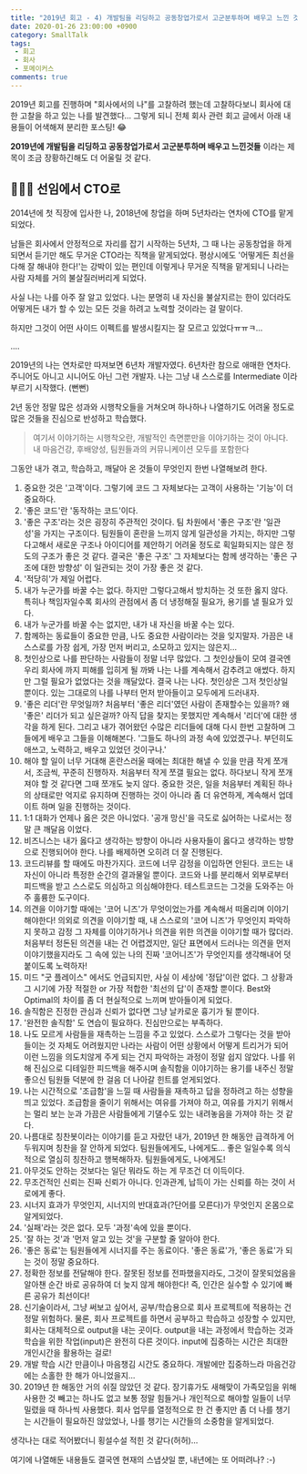```yaml
---
title: "2019년 회고 - 4) 개발팀을 리딩하고 공동창업가로서 고군분투하며 배우고 느낀 것들"
date: 2020-01-26 23:00:00 +0900
category: SmallTalk
tags:
 - 회고
 - 회사
 - 포메이커스
comments: true
---
```


2019년 회고를 진행하며 "회사에서의 나"를 고찰하려 했는데 고찰하다보니 회사에 대한 고찰을 하고 있는 나를 발견했다... 그렇게 되니 전체 회사 관련 회고 글에서 아래 내용들이 어색해져 분리한 포스팅! 😂

**2019년에 개발팀을 리딩하고 공동창업가로서 고군분투하며 배우고 느낀것들** 이라는 제목이 조금 장황하긴해도 더 어울릴 것 같다.

<!-- more -->



## 👩🏻‍💻 선임에서 CTO로

2014년에 첫 직장에 입사한 나, 2018년에 창업을 하며 5년차라는 연차에 CTO를 맡게되었다.

남들은 회사에서 안정적으로 자리를 잡기 시작하는 5년차, 그 때 나는 공동창업을 하게 되면서 듣기만 해도 무거운 CTO라는 직책을 맡게되었다. 평상시에도 '어떻게든 최선을 다해 잘 해내야 한다!'는 강박이 있는 편인데 이렇게나 무거운 직책을 맡게되니 나라는 사람 자체를 거의 불살질러버리게 되었다.

사실 나는 나를 아주 잘 알고 있었다. 나는 분명히 내 자신을 불살지르는 한이 있더라도 어떻게든 내가 할 수 있는 모든 것을 하려고 노력할 것이라는 걸 말이다.

하지만 그것이 어떤 사이드 이펙트를 발생시킬지는 잘 모르고 있었다ㅠㅠㅋ...

....

2019년의 나는 연차로만 따져보면 6년차 개발자였다. 6년차란 참으로 애매한 연차다. 주니어도 아니고 시니어도 아닌 그런 개발자. 나는 그냥 내 스스로를 Intermediate 이라 부르기 시작했다. (뻔뻔)

2년 동안 정말 많은 성과와 시행착오들을 거쳐오며 하나하나 나열하기도 어려울 정도로 많은 것들을 진심으로 반성하고 학습했다.

> 여기서 이야기하는 시행착오란, 개발적인 측면뿐만을 이야기하는 것이 아니다. 내 마음건강, 후배양성, 팀원들과의 커뮤니케이션 모두를 포함한다



그동안 내가 겪고, 학습하고, 깨달아 온 것들이 무엇인지 한번 나열해보려 한다.

1. 중요한 것은 '고객'이다. 그렇기에 코드 그 자체보다는 고객이 사용하는 '기능'이 더 중요하다.
2. '좋은 코드'란 '동작하는 코드'이다.
3. '좋은 구조'라는 것은 굉장히 주관적인 것이다. 팀 차원에서 '좋은 구조'란 '일관성'을 가지는 구조이다. 팀원들이 혼란을 느끼지 않게 일관성을 가지는, 하지만 그렇다고해서 새로운 구조나 아이디어를 제안하기 어려울 정도로 획일화되지는 않은 정도의 구조가 좋은 것 같다. 결국은 '좋은 구조' 그 자체보다는 함께 생각하는 '좋은 구조에 대한 방향성' 이 일관되는 것이 가장 좋은 것 같다.
4. '적당히'가 제일 어렵다.
5. 내가 누군가를 바꿀 수는 없다. 하지만 그렇다고해서 방치하는 것 또한 옳지 않다. 특히나 책임자일수록 회사의 관점에서 좀 더 냉정해질 필요가, 용기를 낼 필요가 있다.
6. 내가 누군가를 바꿀 수는 없지만, 내가 내 자신을 바꿀 수는 있다.
7. 함께하는 동료들이 중요한 만큼, 나도 중요한 사람이라는 것을 잊지말자. 가끔은 내 스스로를 가장 쉽게, 가장 먼저 버리고, 소모하고 있지는 않은지...
8. 첫인상으로 나를 판단하는 사람들이 정말 너무 많았다. 그 첫인상들이 모여 결국엔 우리 회사에 까지 피해를 입히게 될 까봐 나는 나를 계속해서 감추려고 애썼다. 하지만 그럴 필요가 없었다는 것을 깨달았다. 결국 나는 나다. 첫인상은 그저 첫인상일 뿐이다. 있는 그대로의 나를 나부터 먼저 받아들이고 모두에게 드러내자.
9. '좋은 리더'란 무엇일까? 처음부터 '좋은 리더'였던 사람이 존재할수는 있을까? 왜 '좋은' 리더가 되고 싶은걸까? 아직 답을 찾지는 못했지만 계속해서 '리더'에 대한 생각을 하게 된다. 그리고 내가 겪어왔던 수많은 리더들에 대해 다시 한번 고찰하며 그들에게 배우고 그들을 이해해본다. '그들도 하나의 과정 속에 있었겠구나. 부던히도 애쓰고, 노력하고, 배우고 있었던 것이구나.'
10. 해야 할 일이 너무 거대해 혼란스러울 때에는 최대한 해낼 수 있을 만큼 작게 쪼개서, 조금씩, 꾸준히 진행하자. 처음부터 작게 쪼갤 필요는 없다. 하다보니 작게 쪼개져야 할 것 같다면 그때 쪼개도 늦지 않다. 중요한 것은, 일을 처음부터 계획된 하나의 상태로만 억지로 유지하며 진행하는 것이 아니라 좀 더 유연하게, 계속해서 업데이트 하며 일을 진행하는 것이다.
11. 1:1 대화가 언제나 옳은 것은 아니었다. '공개 망신'을 극도로 싫어하는 나로서는 정말 큰 깨달음 이었다.
12. 비즈니스는 내가 옳다고 생각하는 방향이 아니라 사용자들이 옳다고 생각하는 방향으로 진행되어야 한다. 나를 배제하면 오히려 더 잘 진행된다.
13. 코드리뷰를 할 때에도 마찬가지다. 코드에 너무 감정을 이입하면 안된다. 코드는 내 자신이 아니라 특정한 순간의 결과물일 뿐이다. 코드와 나를 분리해서 외부로부터 피드백을 받고 스스로도 의심하고 의심해야한다. 테스트코드는 그것을 도와주는 아주 훌륭한 도구이다.
14. 의견을 이야기할 때에는 '코어 니즈'가 무엇이었는가를 계속해서 떠올리며 이야기 해야한다! 의외로 의견을 이야기할 때, 내 스스로의 '코어 니즈'가 무엇인지 파악하지 못하고 감정 그 자체를 이야기하거나 의견을 위한 의견을 이야기할 때가 많더라. 처음부터 정돈된 의견을 내는 건 어렵겠지만, 일단 표면에서 드러나는 의견을 먼저 이야기했을지라도 그 속에 있는 나의 진짜 '코어니즈'가 무엇인지를 생각해내어 덧붙이도록 노력하자!
15. 미드 "굿 플레이스" 에서도 언급되지만, 사실 이 세상에 '정답'이란 없다. 그 상황과 그 시기에 가장 적절한 or 가장 적합한 '최선의 답'이 존재할 뿐이다. Best와 Optimal의 차이를 좀 더 현실적으로 느끼며 받아들이게 되었다.
16. 솔직함은 진정한 관심과 신뢰가 없다면 그냥 날카로운 흉기가 될 뿐이다.
17. '완전한 솔직함' 도 연습이 필요하다. 진심만으로는 부족하다.
18. 나도 모르게 사람들을 재촉하는 느낌을 주고 있었다. 스스로가 그렇다는 것을 받아들이는 것 자체도 어려웠지만 나라는 사람이 어떤 상황에서 어떻게 트리거가 되어 이런 느낌을 의도치않게 주게 되는 건지 파악하는 과정이 정말 쉽지 않았다. 나를 위해 진심으로 디테일한 피드백을 해주시며 솔직함을 이야기하는 용기를 내주신 정말 좋으신 팀원들 덕분에 한 걸음 더 나아갈 힌트를 얻게되었다.
19. 나는 시간적으로 '조급함'을 느낄 때 사람들을 재촉하고 답을 정하려고 하는 성향을 띄고 있었다. 조급함을 줄이기 위해서는 여유를 가져야 하고, 여유를 가지기 위해서는 멀리 보는 눈과 가끔은 사람들에게 기댈수도 있는 내려놓음을 가져야 하는 것 같다.
20. 나름대로 칭찬봇이라는 이야기를 듣고 자랐던 내가, 2019년 한 해동안 급격하게 어두워지며 칭찬을 잘 안하게 되었다. 팀원들에게도, 나에게도... 좋은 일일수록 의식적으로 열심히 칭찬하고 행복해하자. 팀원들에게도, 나에게도!
21. 아무것도 안하는 것보다는 일단 뭐라도 하는 게 무조건 더 이득이다.
22. 무조건적인 신뢰는 진짜 신뢰가 아니다. 인과관계, 납득이 가는 신뢰를 하는 것이 서로에게 좋다.
23. 시너지 효과가 무엇인지, 시너지의 반대효과(?단어를 모른다)가 무엇인지 온몸으로 알게되었다.
24. '실패'라는 것은 없다. 모두 '과정'속에 있을 뿐이다.
25. '잘 하는 것'과 '먼저 알고 있는 것'을 구분할 줄 알아야 한다.
26. '좋은 동료'는 팀원들에게 시너지를 주는 동료이다. '좋은 동료'가, '좋은 동료'가 되는 것이 정말 중요하다.
27. 정확한 정보를 전달해야 한다. 잘못된 정보를 전파했을지라도, 그것이 잘못되었음을 알아챈 순간 바로 공유하여 더 늦지 않게 해야한다! 즉, 인간은 실수할 수 있기에 빠른 공유가 최선이다!
28. 신기술이라서, 그냥 써보고 싶어서, 공부/학습용으로 회사 프로젝트에 적용하는 건 정말 위험하다. 물론, 회사 프로젝트를 하면서 공부하고 학습하고 성장할 수 있지만, 회사는 대체적으로 output을 내는 곳이다. output을 내는 과정에서 학습하는 것과 학습을 위한 작업(input)은 완전히 다른 것이다. input에 집중하는 시간은 최대한 개인시간을 활용하는 걸로!
29. 개발 학습 시간 만큼이나 마음챙김 시간도 중요하다. 개발에만 집중하느라 마음건강에는 소홀한 한 해가 아니었을지...
30. 2019년 한 해동안 거의 쉬질 않았던 것 같다. 장기휴가도 새해맞이 가족모임을 위해 사용한 것 빼고는 하나도 없고 보통 정말 힘들거나 개인적으로 해야할 일들이 너무 밀렸을 때 하나씩 사용했다. 회사 업무를 열정적으로 한 건 좋지만 좀 더 나를 챙기는 시간들이 필요하진 않았었나, 나를 챙기는 시간들의 소중함을 알게되었다.

생각나는 대로 적어봤더니 횡설수설 적힌 것 같다(허허)...

여기에 나열해둔 내용들도 결국엔 현재의 스냅샷일 뿐, 내년에는 또 어떠려나? :-)